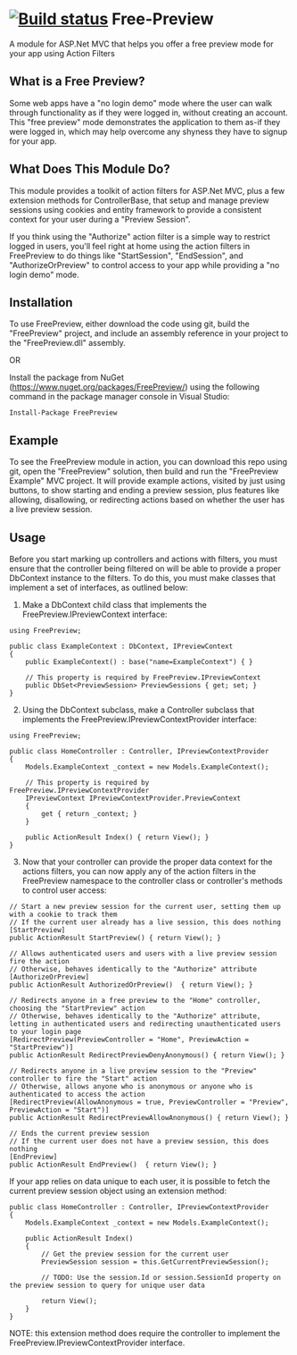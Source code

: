 [![Build status](https://ci.appveyor.com/api/projects/status/6efd77h4w63xuli7)](https://ci.appveyor.com/project/eralston/free-preview)
Free-Preview
============

A module for ASP.Net MVC that helps you offer a free preview mode for your app using Action Filters

What is a Free Preview?
-----------------------
Some web apps have a "no login demo" mode where the user can walk through functionality as if they were logged in, without creating an account. This "free preview" mode demonstrates the application to them as-if they were logged in, which may help overcome any shyness they have to signup for your app.

What Does This Module Do?
-------------------------
This module provides a toolkit of action filters for ASP.Net MVC, plus a few extension methods for ControllerBase, that setup and manage preview sessions using cookies and entity framework to provide a consistent context for your user during a "Preview Session". 

If you think using the "Authorize" action filter is a simple way to restrict logged in users, you'll feel right at home using the action filters in FreePreview to do things like "StartSession", "EndSession", and "AuthorizeOrPreview" to control access to your app while providing a "no login demo" mode.

Installation
------------
To use FreePreview, either download the code using git, build the "FreePreview" project, and include an assembly reference in your project to the "FreePreview.dll" assembly.

OR

Install the package from NuGet (https://www.nuget.org/packages/FreePreview/) using the following command in the package manager console in Visual Studio:

```
Install-Package FreePreview
```

Example
------------
To see the FreePreview module in action, you can download this repo using git, open the "FreePreview" solution, then build and run the "FreePreview Example" MVC project. It will provide example actions, visited by just using buttons, to show starting and ending a preview session, plus features like allowing, disallowing, or redirecting actions based on whether the user has a live preview session.

Usage
-----------
Before you start marking up controllers and actions with filters, you must ensure that the controller being filtered on will be able to provide a proper DbContext instance to the filters. To do this, you must make classes that implement a set of interfaces, as outlined below:

1) Make a DbContext child class that implements the FreePreview.IPreviewContext interface:

```CSharp
using FreePreview;

public class ExampleContext : DbContext, IPreviewContext
{
    public ExampleContext() : base("name=ExampleContext") { }

    // This property is required by FreePreview.IPreviewContext
    public DbSet<PreviewSession> PreviewSessions { get; set; }
}
```

2) Using the DbContext subclass, make a Controller subclass that implements the FreePreview.IPreviewContextProvider interface:

```CSharp
using FreePreview;

public class HomeController : Controller, IPreviewContextProvider
{
    Models.ExampleContext _context = new Models.ExampleContext();
    
    // This property is required by FreePreview.IPreviewContextProvider
    IPreviewContext IPreviewContextProvider.PreviewContext
    {
        get { return _context; }
    }
        
    public ActionResult Index() { return View(); }
}
```

3) Now that your controller can provide the proper data context for the actions filters, you can now apply any of the action filters in the FreePreview namespace to the controller class or controller's methods to control user access:

```CSharp
// Start a new preview session for the current user, setting them up with a cookie to track them
// If the current user already has a live session, this does nothing
[StartPreview]
public ActionResult StartPreview() { return View(); }

// Allows authenticated users and users with a live preview session fire the action
// Otherwise, behaves identically to the "Authorize" attribute
[AuthorizeOrPreview]
public ActionResult AuthorizedOrPreview()  { return View(); }

// Redirects anyone in a free preview to the "Home" controller, choosing the "StartPreview" action
// Otherwise, behaves identically to the "Authorize" attribute, letting in authenticated users and redirecting unauthenticated users to your login page
[RedirectPreview(PreviewController = "Home", PreviewAction = "StartPreview")]
public ActionResult RedirectPreviewDenyAnonymous() { return View(); }

// Redirects anyone in a live preview session to the "Preview" controller to fire the "Start" action
// Otherwise, allows anyone who is anonymous or anyone who is authenticated to access the action
[RedirectPreview(AllowAnonymous = true, PreviewController = "Preview", PreviewAction = "Start")]
public ActionResult RedirectPreviewAllowAnonymous() { return View(); }

// Ends the current preview session
// If the current user does not have a preview session, this does nothing
[EndPreview]
public ActionResult EndPreview()  { return View(); }
```

If your app relies on data unique to each user, it is possible to fetch the current preview session object using an extension method:

```CSharp
public class HomeController : Controller, IPreviewContextProvider
{
    Models.ExampleContext _context = new Models.ExampleContext();

    public ActionResult Index()
    {
        // Get the preview session for the current user
        PreviewSession session = this.GetCurrentPreviewSession();
        
        // TODO: Use the session.Id or session.SessionId property on the preview session to query for unique user data
        
        return View();
    }
}
```

NOTE: this extension method does require the controller to implement the FreePreview.IPreviewContextProvider interface.
